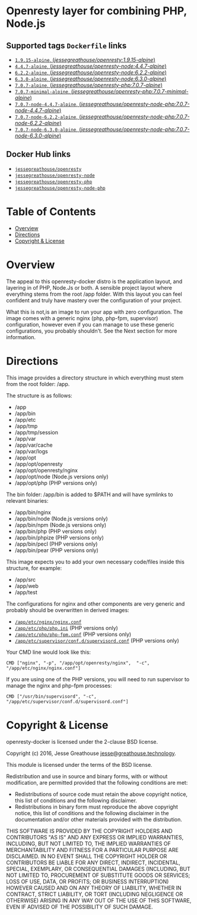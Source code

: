 # Openresty layer for combining PHP, Node.js

## Supported tags `Dockerfile` links

-   [`1.9.15-alpine`, (*jessegreathouse/openresty:1.9.15-alpine*)](https://github.com/jessegreathouse/openresty-docker/blob/master/versions/openresty:1.9.15-alpine/Dockerfile)
-   [`4.4.7-alpine`, (*jessegreathouse/openresty-node:4.4.7-alpine*)](https://github.com/jessegreathouse/openresty-docker/blob/master/versions/openresty-node:4.4.7-alpine/Dockerfile)
-   [`6.2.2-alpine`, (*jessegreathouse/openresty-node:6.2.2-alpine*)](https://github.com/jessegreathouse/openresty-docker/blob/master/versions/openresty-node:6.2.2-alpine/Dockerfile)
-   [`6.3.0-alpine`, (*jessegreathouse/openresty-node:6.3.0-alpine*)](https://github.com/jessegreathouse/openresty-docker/blob/master/versions/openresty-node:6.3.0-alpine/Dockerfile)
-   [`7.0.7-alpine`, (*jessegreathouse/openresty-php:7.0.7-alpine*)](https://github.com/jessegreathouse/openresty-docker/blob/master/versions/openresty-php:7.0.7-alpine/Dockerfile)
-   [`7.0.7-minimal-alpine`,  (*jessegreathouse/openresty-php:7.0.7-minimal-alpine*)](https://github.com/jessegreathouse/openresty-docker/blob/master/versions/openresty-php:7.0.7-minimal-alpine/Dockerfile)
-   [`7.0.7-node-4.4.7-alpine`, (*jessegreathouse/openresty-node-php:7.0.7-node-4.4.7-alpine*)](https://github.com/jessegreathouse/openresty-docker/blob/master/versions/openresty-node-php:7.0.7-node-4.4.7-alpine/Dockerfile)
-   [`7.0.7-node-6.2.2-alpine`, (*jessegreathouse/openresty-node-php:7.0.7-node-6.2.2-alpine*)](https://github.com/jessegreathouse/openresty-docker/blob/master/versions/openresty-node-php:7.0.7-node-6.2.2-alpine/Dockerfile)
-   [`7.0.7-node-6.3.0-alpine`, (*jessegreathouse/openresty-node-php:7.0.7-node-6.3.0-alpine*)](https://github.com/jessegreathouse/openresty-docker/blob/master/versions/openresty-node-php:7.0.7-node-6.3.0-alpine/Dockerfile)

## Docker Hub links

-   [`jessegreathouse/openresty`](https://hub.docker.com/r/jessegreathouse/openresty/)
-   [`jessegreathouse/openresty-node`](https://hub.docker.com/r/jessegreathouse/openresty-node/)
-   [`jessegreathouse/openresty-php`](https://hub.docker.com/r/jessegreathouse/openresty-php/)
-   [`jessegreathouse/openresty-node-php`](https://hub.docker.com/r/jessegreathouse/openresty-node-php/)

Table of Contents
=================

* [Overview](#overview)
* [Directions](#directions)
* [Copyright & License](#copyright--license)

Overview
===========
The appeal to this openresty-docker distro is the application layout, and layering in of PHP, Node.Js or both. A sensible project layout where everything stems from the root /app folder. With this layout you can feel confident and truly have mastery over the configuration of your project. 

What this is not,is an image to run your app with zero configuration. The image comes with a generic nginx (php, php-fpm, supervisor) configuration, however even if you can manage to use these generic configurations, you probably shouldn't. See the Next section for more information.

Directions
===========

This image provides a directory structure in which everything must stem from the root folder: /app. 

The structure is as follows:

* /app
* /app/bin
* /app/etc
* /app/tmp
* /app/tmp/session
* /app/var
* /app/var/cache
* /app/var/logs
* /app/opt
* /app/opt/openresty
* /app/opt/openresty/nginx
* /app/opt/node (Node.js versions only)
* /app/opt/php (PHP versions only)

The bin folder: /app/bin is added to $PATH and will have symlinks to relevant binaries:

* /app/bin/nginx
* /app/bin/node (Node.js versions only)
* /app/bin/npm (Node.js versions only)
* /app/bin/php (PHP versions only)
* /app/bin/phpize (PHP versions only)
* /app/bin/pecl (PHP versions only)
* /app/bin/pear (PHP versions only)

This image expects you to add your own necessary code/files inside this structure, for example:

* /app/src
* /app/web
* /app/test

The configurations for nginx and other components are very generic and probably should be overwritten in derived images:

* [`/app/etc/nginx/nginx.conf`](https://github.com/jessegreathouse/openresty-docker/blob/master/versions/openresty-php:7.0.7-alpine/etc/nginx/nginx.conf)
* [`/app/etc/php/php.ini`](https://github.com/jessegreathouse/openresty-docker/blob/master/versions/openresty-php:7.0.7-alpine/etc/php/php.ini) (PHP versions only)
* [`/app/etc/php/php-fpm.conf`](https://github.com/jessegreathouse/openresty-docker/blob/master/versions/openresty-php:7.0.7-alpine/etc/php/php-fpm.conf) (PHP versions only)
* [`/app/etc/supervisor/conf.d/supervisord.conf`](https://github.com/jessegreathouse/openresty-docker/blob/master/versions/openresty-php:7.0.7-alpine/etc/supervisor/conf.d/supervisord.conf) (PHP versions only)

Your CMD line would look like this:

    CMD ["nginx", "-p", "/app/opt/openresty/nginx",  "-c", "/app/etc/nginx/nginx.conf"]

If you are using one of the PHP versions, you will need to run supervisor to manage the nginx and php-fpm processes:

    CMD ["/usr/bin/supervisord", "-c", "/app/etc/supervisor/conf.d/supervisord.conf"]


Copyright & License
===================

openresty-docker is licensed under the 2-clause BSD license.

Copyright (c) 2016, Jesse Greathouse <jesse@greathouse.technology>.

This module is licensed under the terms of the BSD license.

Redistribution and use in source and binary forms, with or without modification, are permitted provided that the following conditions are met:

* Redistributions of source code must retain the above copyright notice, this list of conditions and the following disclaimer.
* Redistributions in binary form must reproduce the above copyright notice, this list of conditions and the following disclaimer in the documentation and/or other materials provided with the distribution.

THIS SOFTWARE IS PROVIDED BY THE COPYRIGHT HOLDERS AND CONTRIBUTORS "AS IS" AND ANY EXPRESS OR IMPLIED WARRANTIES, INCLUDING, BUT NOT LIMITED TO, THE IMPLIED WARRANTIES OF MERCHANTABILITY AND FITNESS FOR A PARTICULAR PURPOSE ARE DISCLAIMED. IN NO EVENT SHALL THE COPYRIGHT HOLDER OR CONTRIBUTORS BE LIABLE FOR ANY DIRECT, INDIRECT, INCIDENTAL, SPECIAL, EXEMPLARY, OR CONSEQUENTIAL DAMAGES (INCLUDING, BUT NOT LIMITED TO, PROCUREMENT OF SUBSTITUTE GOODS OR SERVICES; LOSS OF USE, DATA, OR PROFITS; OR BUSINESS INTERRUPTION) HOWEVER CAUSED AND ON ANY THEORY OF LIABILITY, WHETHER IN CONTRACT, STRICT LIABILITY, OR TORT (INCLUDING NEGLIGENCE OR OTHERWISE) ARISING IN ANY WAY OUT OF THE USE OF THIS SOFTWARE, EVEN IF ADVISED OF THE POSSIBILITY OF SUCH DAMAGE.